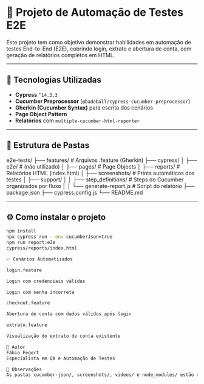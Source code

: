 # 🧪 Projeto de Automação de Testes E2E

Este projeto tem como objetivo demonstrar habilidades em automação de testes End-to-End (E2E), cobrindo login, extrato e abertura de conta, com geração de relatórios completos em HTML.

---

## 🚀 Tecnologias Utilizadas

- **Cypress** `^14.3.3`
- **Cucumber Preprocessor** (`@badeball/cypress-cucumber-preprocessor`)
- **Gherkin (Cucumber Syntax)** para escrita dos cenários
- **Page Object Pattern**
- **Relatórios** com `multiple-cucumber-html-reporter`

---

## 📁 Estrutura de Pastas

e2e-tests/
├── features/ # Arquivos .feature (Gherkin)
├── cypress/
│ ├── e2e/ # (não utilizado)
│ ├── pages/ # Page Objects
│ ├── reports/ # Relatórios HTML (index.html)
│ ├── screenshots/ # Prints automáticos dos testes
│ ├── support/
│ │ ├── step_definitions/ # Steps do Cucumber organizados por fluxo
│ │ └── generate-report.js # Script do relatório
├── package.json
├── cypress.config.js
└── README.md


---

## ⚙️ Como instalar o projeto

```bash
npm install
npx cypress run --env cucumberJson=true
npm run report:e2e
cypress/reports/index.html

✅ Cenários Automatizados

login.feature

Login com credenciais válidas

Login com senha incorreta

checkout.feature

Abertura de conta com dados válidos após login

extrato.feature

Visualização do extrato de conta existente

👤 Autor
Fábio Fegert
Especialista em QA e Automação de Testes

📌 Observações
As pastas cucumber-json/, screenshots/, videos/ e node_modules/ estão no .gitignore por padrão para manter o repositório limpo.
